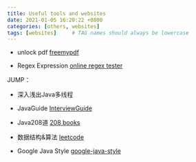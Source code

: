 ```yaml
---
title: Useful tools and websites
date: 2021-01-05 16:20:22 +0800
categories: [others, websites]
tags: [websites]     # TAG names should always be lowercase
---
```


- unlock pdf
[freemypdf](http://freemypdf.com/)

- Regex Expression
[online regex tester](https://regex101.com/)

JUMP：
- 深入浅出Java多线程
[](http://concurrent.redspider.group/RedSpider.html)

- JavaGuide
[InterviewGuide](https://snailclimb.gitee.io/javaguide-interview/#/)

- Java208道
[208 books](https://www.zhihu.com/question/27858692/answer/787505434)

- 数据结构&算法
[leetcode](https://leetcode-solution-leetcode-pp.gitbook.io/leetcode-solution/thinkings/basic-data-structure)

- Google Java Style
[google-java-style](https://hawstein.com/2014/01/20/google-java-style/)
